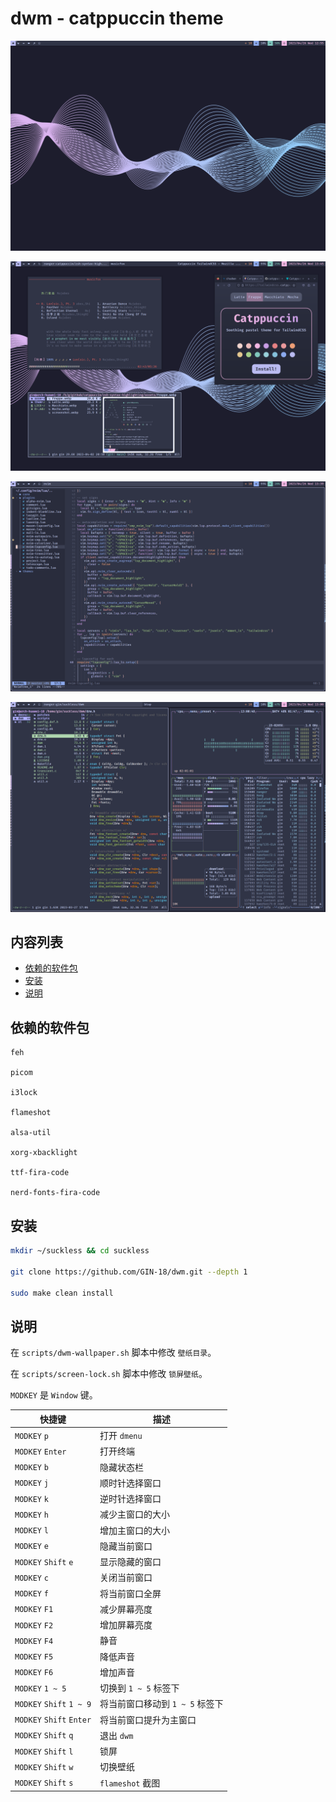 # dwm - catppuccin theme

![dwm-desktop](https://github.com/GIN-18/pictures/blob/master/readme-images/dwm/dwm-desktop.png?raw=true)

![dwm-firefox-musicfox-ranger](https://github.com/GIN-18/pictures/blob/master/readme-images/dwm/dwm-firefox-musicfox-ranger.png?raw=true)

![dwm-nvim](https://github.com/GIN-18/pictures/blob/master/readme-images/dwm/dwm-nvim.png?raw=true)

![dwm-ranger-btop](https://github.com/GIN-18/pictures/blob/master/readme-images/dwm/dwm-ranger-btop.png?raw=true)

## 内容列表

* [依赖的软件包](#依赖的软件包)
* [安装](#安装)
* [说明](#说明)

## 依赖的软件包

```
feh

picom

i3lock

flameshot

alsa-util

xorg-xbacklight

ttf-fira-code

nerd-fonts-fira-code
```

## 安装

```sh
mkdir ~/suckless && cd suckless

git clone https://github.com/GIN-18/dwm.git --depth 1

sudo make clean install
```

## 说明

在 `scripts/dwm-wallpaper.sh` 脚本中修改 `壁纸目录`。

在 `scripts/screen-lock.sh` 脚本中修改 `锁屏壁纸`。

`MODKEY` 是 `Window` 键。

| 快捷键                   | 描述                            |
|--------------------------|---------------------------------|
| `MODKEY` `p`             | 打开 `dmenu`                    |
| `MODKEY` `Enter`         | 打开终端                        |
| `MODKEY` `b`             | 隐藏状态栏                      |
| `MODKEY` `j`             | 顺时针选择窗口                  |
| `MODKEY` `k`             | 逆时针选择窗口                  |
| `MODKEY` `h`             | 减少主窗口的大小                |
| `MODKEY` `l`             | 增加主窗口的大小                |
| `MODKEY` `e`             | 隐藏当前窗口                    |
| `MODKEY` `Shift` `e`     | 显示隐藏的窗口                  |
| `MODKEY` `c`             | 关闭当前窗口                    |
| `MODKEY` `f`             | 将当前窗口全屏                  |
| `MODKEY` `F1`            | 减少屏幕亮度                    |
| `MODKEY` `F2`            | 增加屏幕亮度                    |
| `MODKEY` `F4`            | 静音                            |
| `MODKEY` `F5`            | 降低声音                        |
| `MODKEY` `F6`            | 增加声音                        |
| `MODKEY` `1 ~ 5`         | 切换到 `1 ~ 5` 标签下           |
| `MODKEY` `Shift` `1 ~ 9` | 将当前窗口移动到 `1 ~ 5` 标签下 |
| `MODKEY` `Shift` `Enter` | 将当前窗口提升为主窗口          |
| `MODKEY` `Shift` `q`     | 退出 `dwm`                      |
| `MODKEY` `Shift` `l`     | 锁屏                            |
| `MODKEY` `Shift` `w`     | 切换壁纸                        |
| `MODKEY` `Shift` `s`     | `flameshot` 截图                |

